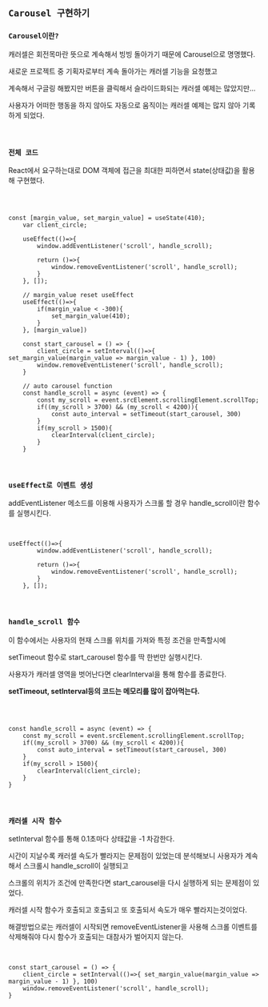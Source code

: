 ## `Carousel 구현하기`

### `Carousel이란?`

캐러셀은 회전목마란 뜻으로 계속해서 빙빙 돌아가기 때문에 Carousel으로 명명했다.

새로운 프로젝트 중 기획자로부터 계속 돌아가는 캐러셀 기능을 요청했고

계속해서 구글링 해봤지만 버튼을 클릭해서 슬라이드화되는 캐러셀 예제는 많았지만...

사용자가 어떠한 행동을 하지 않아도 자동으로 움직이는 캐러셀 예제는 많지 않아 기록하게 되었다.

<br />

### `전체 코드`

React에서 요구하는대로 DOM 객체에 접근을 최대한 피하면서 state(상태값)을 활용해 구현했다.

<br />

```

const [margin_value, set_margin_value] = useState(410);
    var client_circle;

    useEffect(()=>{
        window.addEventListener('scroll', handle_scroll);

        return ()=>{
            window.removeEventListener('scroll', handle_scroll);
        }
    }, []);

    // margin_value reset useEffect
    useEffect(()=>{
        if(margin_value < -300){
            set_margin_value(410);
        }
    }, [margin_value])

    const start_carousel = () => {
        client_circle = setInterval(()=>{ set_margin_value(margin_value => margin_value - 1) }, 100)
        window.removeEventListener('scroll', handle_scroll);
    }

    // auto carousel function
    const handle_scroll = async (event) => {
        const my_scroll = event.srcElement.scrollingElement.scrollTop;
        if((my_scroll > 3700) && (my_scroll < 4200)){
            const auto_interval = setTimeout(start_carousel, 300)
        }
        if(my_scroll > 1500){
            clearInterval(client_circle);
        }
    }

```

<br />

### `useEffect로 이벤트 생성`

addEventListener 메소드를 이용해 사용자가 스크롤 할 경우 handle_scroll이란 함수를 실행시킨다. 

<br />

```
useEffect(()=>{
        window.addEventListener('scroll', handle_scroll);

        return ()=>{
            window.removeEventListener('scroll', handle_scroll);
        }
    }, []);
```

<br />

### `handle_scroll 함수`

이 함수에서는 사용자의 현재 스크롤 위치를 가져와 특정 조건을 만족할시에 

setTimeout 함수로 start_carousel 함수를 딱 한번만 실행시킨다.

사용자가 캐러셀 영역을 벗어난다면 clearInterval을 통해 함수를 종료한다.

**setTimeout, setInterval등의 코드는 메모리를 많이 잡아먹는다.**

<br />

```

const handle_scroll = async (event) => {
    const my_scroll = event.srcElement.scrollingElement.scrollTop;
    if((my_scroll > 3700) && (my_scroll < 4200)){
        const auto_interval = setTimeout(start_carousel, 300)
    }
    if(my_scroll > 1500){
        clearInterval(client_circle);
    }
}

```

<br />

### `캐러셀 시작 함수`

setInterval 함수를 통해 0.1초마다 상태값을 -1 차감한다.

시간이 지날수록 캐러셀 속도가 빨라지는 문제점이 있었는데 분석해보니 사용자가 계속해서 스크롤시 handle_scroll이 실행되고

스크롤의 위치가 조건에 만족한다면 start_carousel을 다시 실행하게 되는 문제점이 있었다.

캐러셀 시작 함수가 호출되고 호출되고 또 호출되서 속도가 매우 빨라지는것이었다.

해결방법으로는 캐러셀이 시작되면 removeEventListener을 사용해 스크롤 이벤트를 삭제해줘야 다시 함수가 호출되는 대참사가 벌어지지 않는다.

<br />

```
const start_carousel = () => {
    client_circle = setInterval(()=>{ set_margin_value(margin_value => margin_value - 1) }, 100)
    window.removeEventListener('scroll', handle_scroll);
}
```

<br />

